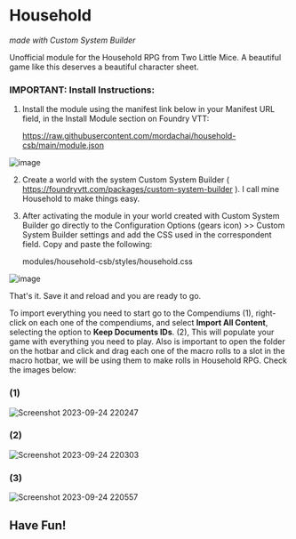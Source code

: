 # Household
*made with Custom System Builder*

Unofficial module for the Household RPG from Two Little Mice. A beautiful game like this deserves a beautiful character sheet.

### IMPORTANT: Install Instructions:

1. Install the module using the manifest link below in your Manifest URL field, in the Install Module section on Foundry VTT:

    https://raw.githubusercontent.com/mordachai/household-csb/main/module.json

![image](https://github.com/mordachai/household-csb/assets/662913/8787e7c4-8e27-4508-8ad5-aee5c6f782f3)

2. Create a world with the system Custom System Builder ( https://foundryvtt.com/packages/custom-system-builder ). I call mine Household to make things easy.

3. After activating the module in your world created with Custom System Builder go directly to the Configuration Options (gears icon) >> Custom System Builder settings and add the CSS used in the correspondent field. Copy and paste the following:

    modules/household-csb/styles/household.css

![image](https://github.com/mordachai/household-csb/assets/662913/dd52b215-96f9-42b1-9dc9-9c9618fc51c8)

That's it. Save it and reload and you are ready to go.

To import everything you need to start go to the Compendiums (1), right-click on each one of the compendiums, and select **Import All Content**, selecting the option to **Keep Documents IDs**. (2), This will populate your game with everything you need to play. Also is important to open the folder on the hotbar and click and drag each one of the macro rolls to a slot in the macro hotbar, we will be using them to make rolls in Household RPG. Check the images below:
### (1)
![Screenshot 2023-09-24 220247](https://github.com/mordachai/household-csb/assets/662913/3c12310d-6d29-4b2b-ba05-bdba83cddc45)
### (2)
![Screenshot 2023-09-24 220303](https://github.com/mordachai/household-csb/assets/662913/14fb8c4e-8bec-4756-a7f6-a50fa0eecc73)
### (3)
![Screenshot 2023-09-24 220557](https://github.com/mordachai/household-csb/assets/662913/9e920d40-6734-4780-8c8b-fd7ecfc593ab)

## Have Fun!



